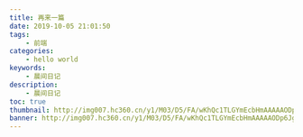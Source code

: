 ```yaml
---
title: 再来一篇
date: 2019-10-05 21:01:50
tags:
    - 前端
categories:
    - hello world
keywords: 
    - 晨间日记
description: 
    - 晨间日记
toc: true
thumbnail: http://img007.hc360.cn/y1/M03/D5/FA/wKhQc1TLGYmEcbHmAAAAAODp6Jg943.jpg
banner: http://img007.hc360.cn/y1/M03/D5/FA/wKhQc1TLGYmEcbHmAAAAAODp6Jg943.jpg
---
```

